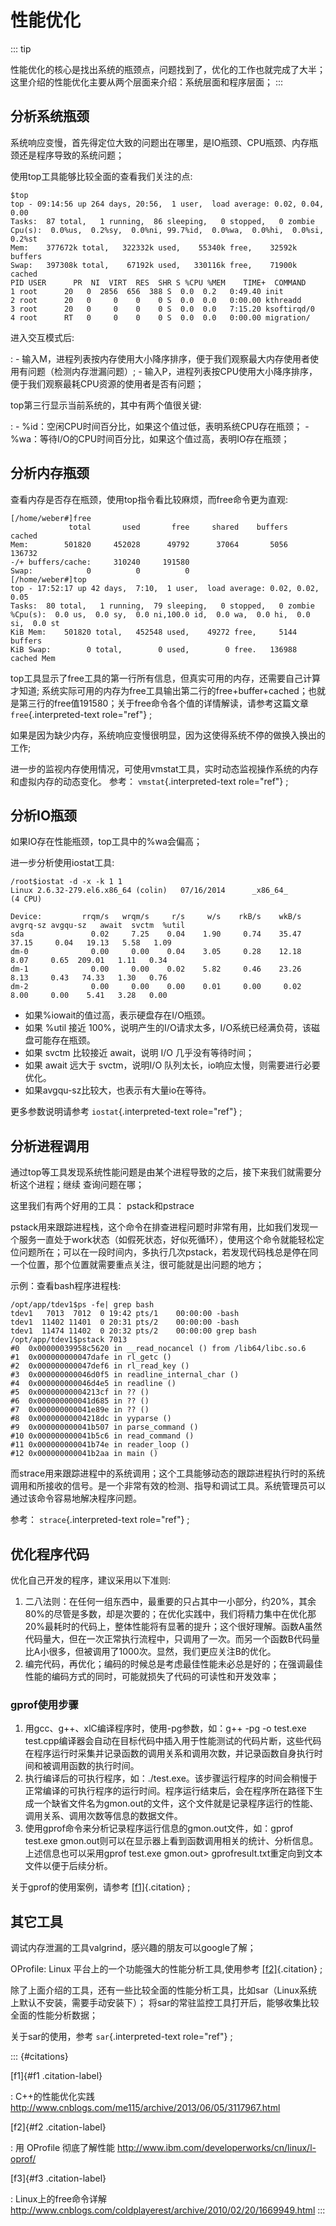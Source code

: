 # 性能优化  

::: tip

性能优化的核心是找出系统的瓶颈点，问题找到了，优化的工作也就完成了大半；
这里介绍的性能优化主要从两个层面来介绍：系统层面和程序层面；
:::

## 分析系统瓶颈

系统响应变慢，首先得定位大致的问题出在哪里，是IO瓶颈、CPU瓶颈、内存瓶颈还是程序导致的系统问题；

使用top工具能够比较全面的查看我们关注的点:

    $top
    top - 09:14:56 up 264 days, 20:56,  1 user,  load average: 0.02, 0.04, 0.00
    Tasks:  87 total,   1 running,  86 sleeping,   0 stopped,   0 zombie
    Cpu(s):  0.0%us,  0.2%sy,  0.0%ni, 99.7%id,  0.0%wa,  0.0%hi,  0.0%si,  0.2%st
    Mem:    377672k total,   322332k used,    55340k free,    32592k buffers
    Swap:   397308k total,    67192k used,   330116k free,    71900k cached
    PID USER      PR  NI  VIRT  RES  SHR S %CPU %MEM    TIME+  COMMAND
    1 root      20   0  2856  656  388 S  0.0  0.2   0:49.40 init
    2 root      20   0     0    0    0 S  0.0  0.0   0:00.00 kthreadd
    3 root      20   0     0    0    0 S  0.0  0.0   7:15.20 ksoftirqd/0
    4 root      RT   0     0    0    0 S  0.0  0.0   0:00.00 migration/

进入交互模式后:

:   -   输入M，进程列表按内存使用大小降序排序，便于我们观察最大内存使用者使用有问题（检测内存泄漏问题）;
    -   输入P，进程列表按CPU使用大小降序排序，便于我们观察最耗CPU资源的使用者是否有问题；

top第三行显示当前系统的，其中有两个值很关键:

:   -   %id：空闲CPU时间百分比，如果这个值过低，表明系统CPU存在瓶颈；
    -   %wa：等待I/O的CPU时间百分比，如果这个值过高，表明IO存在瓶颈；

## 分析内存瓶颈

查看内存是否存在瓶颈，使用top指令看比较麻烦，而free命令更为直观:

    [/home/weber#]free
                 total       used       free     shared    buffers     cached
    Mem:        501820     452028      49792      37064       5056     136732
    -/+ buffers/cache:     310240     191580
    Swap:            0          0          0
    [/home/weber#]top
    top - 17:52:17 up 42 days,  7:10,  1 user,  load average: 0.02, 0.02, 0.05
    Tasks:  80 total,   1 running,  79 sleeping,   0 stopped,   0 zombie
    %Cpu(s):  0.0 us,  0.0 sy,  0.0 ni,100.0 id,  0.0 wa,  0.0 hi,  0.0 si,  0.0 st
    KiB Mem:    501820 total,   452548 used,    49272 free,     5144 buffers
    KiB Swap:        0 total,        0 used,        0 free.   136988 cached Mem

top工具显示了free工具的第一行所有信息，但真实可用的内存，还需要自己计算才知道;
系统实际可用的内存为free工具输出第二行的free+buffer+cached；也就是第三行的free值191580；关于free命令各个值的详情解读，请参考这篇文章
`free`{.interpreted-text role="ref"} ;

如果是因为缺少内存，系统响应变慢很明显，因为这使得系统不停的做换入换出的工作;

进一步的监视内存使用情况，可使用vmstat工具，实时动态监视操作系统的内存和虚拟内存的动态变化。
参考： `vmstat`{.interpreted-text role="ref"} ;

## 分析IO瓶颈

如果IO存在性能瓶颈，top工具中的%wa会偏高；

进一步分析使用iostat工具:

    /root$iostat -d -x -k 1 1
    Linux 2.6.32-279.el6.x86_64 (colin)   07/16/2014      _x86_64_        (4 CPU)

    Device:         rrqm/s   wrqm/s     r/s     w/s    rkB/s    wkB/s avgrq-sz avgqu-sz   await  svctm  %util
    sda               0.02     7.25    0.04    1.90     0.74    35.47    37.15     0.04   19.13   5.58   1.09
    dm-0              0.00     0.00    0.04    3.05     0.28    12.18     8.07     0.65  209.01   1.11   0.34
    dm-1              0.00     0.00    0.02    5.82     0.46    23.26     8.13     0.43   74.33   1.30   0.76
    dm-2              0.00     0.00    0.00    0.01     0.00     0.02     8.00     0.00    5.41   3.28   0.00

- 如果%iowait的值过高，表示硬盘存在I/O瓶颈。
- 如果 %util 接近
    100%，说明产生的I/O请求太多，I/O系统已经满负荷，该磁盘可能存在瓶颈。
- 如果 svctm 比较接近 await，说明 I/O 几乎没有等待时间；
- 如果 await 远大于 svctm，说明I/O
    队列太长，io响应太慢，则需要进行必要优化。
- 如果avgqu-sz比较大，也表示有大量io在等待。

更多参数说明请参考 `iostat`{.interpreted-text role="ref"} ;

## 分析进程调用

通过top等工具发现系统性能问题是由某个进程导致的之后，接下来我们就需要分析这个进程；继续
查询问题在哪；

这里我们有两个好用的工具： pstack和pstrace

pstack用来跟踪进程栈，这个命令在排查进程问题时非常有用，比如我们发现一个服务一直处于work状态（如假死状态，好似死循环），使用这个命令就能轻松定位问题所在；可以在一段时间内，多执行几次pstack，若发现代码栈总是停在同一个位置，那个位置就需要重点关注，很可能就是出问题的地方；

示例：查看bash程序进程栈:

    /opt/app/tdev1$ps -fe| grep bash
    tdev1   7013  7012  0 19:42 pts/1    00:00:00 -bash
    tdev1  11402 11401  0 20:31 pts/2    00:00:00 -bash
    tdev1  11474 11402  0 20:32 pts/2    00:00:00 grep bash
    /opt/app/tdev1$pstack 7013
    #0  0x00000039958c5620 in __read_nocancel () from /lib64/libc.so.6
    #1  0x000000000047dafe in rl_getc ()
    #2  0x000000000047def6 in rl_read_key ()
    #3  0x000000000046d0f5 in readline_internal_char ()
    #4  0x000000000046d4e5 in readline ()
    #5  0x00000000004213cf in ?? ()
    #6  0x000000000041d685 in ?? ()
    #7  0x000000000041e89e in ?? ()
    #8  0x00000000004218dc in yyparse ()
    #9  0x000000000041b507 in parse_command ()
    #10 0x000000000041b5c6 in read_command ()
    #11 0x000000000041b74e in reader_loop ()
    #12 0x000000000041b2aa in main ()

而strace用来跟踪进程中的系统调用；这个工具能够动态的跟踪进程执行时的系统调用和所接收的信号。是一个非常有效的检测、指导和调试工具。系统管理员可以通过该命令容易地解决程序问题。

参考： `strace`{.interpreted-text role="ref"} ;

## 优化程序代码

优化自己开发的程序，建议采用以下准则:

1. 二八法则：在任何一组东西中，最重要的只占其中一小部分，约20%，其余80%的尽管是多数，却是次要的；在优化实践中，我们将精力集中在优化那20%最耗时的代码上，整体性能将有显著的提升；这个很好理解。函数A虽然代码量大，但在一次正常执行流程中，只调用了一次。而另一个函数B代码量比A小很多，但被调用了1000次。显然，我们更应关注B的优化。
2. 编完代码，再优化；编码的时候总是考虑最佳性能未必总是好的；在强调最佳性能的编码方式的同时，可能就损失了代码的可读性和开发效率；

### gprof使用步骤

1. 用gcc、g++、xlC编译程序时，使用-pg参数，如：g++ -pg -o test.exe
    test.cpp编译器会自动在目标代码中插入用于性能测试的代码片断，这些代码在程序运行时采集并记录函数的调用关系和调用次数，并记录函数自身执行时间和被调用函数的执行时间。
2. 执行编译后的可执行程序，如：./test.exe。该步骤运行程序的时间会稍慢于正常编译的可执行程序的运行时间。程序运行结束后，会在程序所在路径下生成一个缺省文件名为gmon.out的文件，这个文件就是记录程序运行的性能、调用关系、调用次数等信息的数据文件。
3. 使用gprof命令来分析记录程序运行信息的gmon.out文件，如：gprof
    test.exe
    gmon.out则可以在显示器上看到函数调用相关的统计、分析信息。上述信息也可以采用gprof
    test.exe gmon.out\> gprofresult.txt重定向到文本文件以便于后续分析。

关于gprof的使用案例，请参考 [\[f1\]](#f1){.citation} ;

## 其它工具

调试内存泄漏的工具valgrind，感兴趣的朋友可以google了解；

OProfile: Linux 平台上的一个功能强大的性能分析工具,使用参考
[\[f2\]](#f2){.citation} ;

除了上面介绍的工具，还有一些比较全面的性能分析工具，比如sar（Linux系统上默认不安装，需要手动安装下）；
将sar的常驻监控工具打开后，能够收集比较全面的性能分析数据；

关于sar的使用，参考 `sar`{.interpreted-text role="ref"} ;

::: {#citations}

[f1]{#f1 .citation-label}

:   C++的性能优化实践
    <http://www.cnblogs.com/me115/archive/2013/06/05/3117967.html>

[f2]{#f2 .citation-label}

:   用 OProfile 彻底了解性能
    <http://www.ibm.com/developerworks/cn/linux/l-oprof/>

[f3]{#f3 .citation-label}

:   Linux上的free命令详解
    <http://www.cnblogs.com/coldplayerest/archive/2010/02/20/1669949.html>
:::
